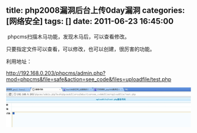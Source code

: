 title: php2008漏洞后台上传0day漏洞
categories: [网络安全]
tags: []
date: 2011-06-23 16:45:00
---
<p>&nbsp;phpcms扫描木马功能，发现木马后，可以查看修改。</p><p>只要指定文件可以查看，可以修改，也可以创建，很厉害的功能。</p><p>利用地址：</p><p><a href="http://baidu.com/key1088" target="_blank" rel="noopener noreferrer">http://192.168.0.203/phpcms/admin.php?mod=phpcms&amp;file=safe&amp;action=see_code&amp;files=uploadfile/test.php</a></p><p><img src="/images/pic/c11a73f4fd77417d720eeca6.jpg" small="0" /><br /></p><p></p><p></p><p></p><p></p><p></p>
